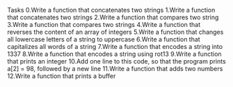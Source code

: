 Tasks
0.Write a function that concatenates two strings
1.Write a function that concatenates two strings
2.Write a function that compares two string
3.Write a function that compares two strings
4.Write a function that reverses the content of an array of integers
5.Write a function that changes all lowercase letters of a string to uppercase
6.Write a function that capitalizes all words of a string
7.Write a function that encodes a string into 1337
8.Write a function that encodes a string using rot13
9.Write a function that prints an integer
10.Add one line to this code, so that the program prints a[2] = 98, followed by a new line
11.Write a function that adds two numbers
12.Write a function that prints a buffer
